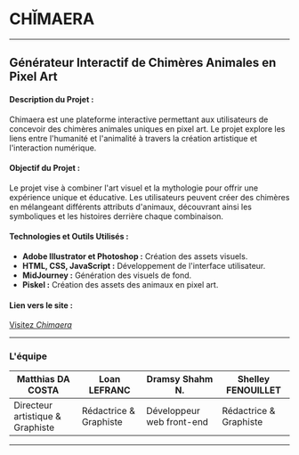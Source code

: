 
# CHĬMAERA

---

## Générateur Interactif de Chimères Animales en Pixel Art

#### **Description du Projet :**
Chimaera est une plateforme interactive permettant aux utilisateurs de concevoir des chimères animales uniques en pixel art. Le projet explore les liens entre l'humanité et l'animalité à travers la création artistique et l'interaction numérique.

#### **Objectif du Projet :**
Le projet vise à combiner l'art visuel et la mythologie pour offrir une expérience unique et éducative. Les utilisateurs peuvent créer des chimères en mélangeant différents attributs d'animaux, découvrant ainsi les symboliques et les histoires derrière chaque combinaison.

#### **Technologies et Outils Utilisés :**
- **Adobe Illustrator et Photoshop :** Création des assets visuels.
- **HTML, CSS, JavaScript :** Développement de l'interface utilisateur.
- **MidJourney :** Génération des visuels de fond.
- **Piskel :** Création des assets des animaux en pixel art.

#### **Lien vers le site :**
[Visitez *Chimaera*](https://cosmo-vibe.github.io/CHIMAERA/)

---

### L'équipe

| **Matthias DA COSTA** | **Loan LEFRANC** | **Dramsy Shahm N.** | **Shelley FENOUILLET** |
|---|---|---|---|
| Directeur artistique & Graphiste | Rédactrice & Graphiste | Développeur web front-end | Rédactrice & Graphiste |

---
